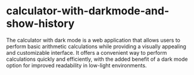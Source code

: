# calculator-with-darkmode-and-show-history
The calculator with dark mode is a web application that allows users to perform basic arithmetic calculations while providing a visually appealing and customizable interface. It offers a convenient way to perform calculations quickly and efficiently, with the added benefit of a dark mode option for improved readability in low-light environments. 
